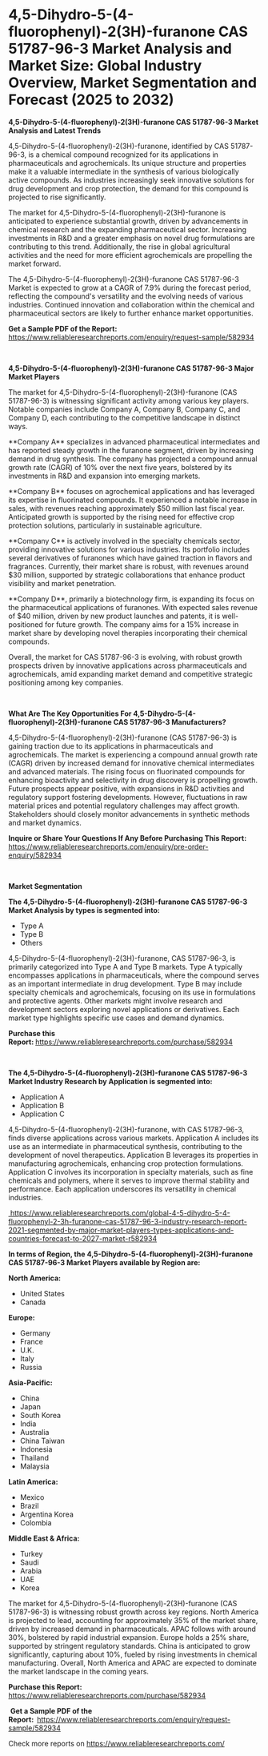 <p><h1>4,5-Dihydro-5-(4-fluorophenyl)-2(3H)-furanone CAS 51787-96-3 Market Analysis and Market Size: Global Industry Overview, Market Segmentation and Forecast (2025 to 2032)</h1></p><p><strong>4,5-Dihydro-5-(4-fluorophenyl)-2(3H)-furanone CAS 51787-96-3 Market Analysis and Latest Trends</strong></p>
<p><p>4,5-Dihydro-5-(4-fluorophenyl)-2(3H)-furanone, identified by CAS 51787-96-3, is a chemical compound recognized for its applications in pharmaceuticals and agrochemicals. Its unique structure and properties make it a valuable intermediate in the synthesis of various biologically active compounds. As industries increasingly seek innovative solutions for drug development and crop protection, the demand for this compound is projected to rise significantly.</p><p>The market for 4,5-Dihydro-5-(4-fluorophenyl)-2(3H)-furanone is anticipated to experience substantial growth, driven by advancements in chemical research and the expanding pharmaceutical sector. Increasing investments in R&D and a greater emphasis on novel drug formulations are contributing to this trend. Additionally, the rise in global agricultural activities and the need for more efficient agrochemicals are propelling the market forward.</p><p>The 4,5-Dihydro-5-(4-fluorophenyl)-2(3H)-furanone CAS 51787-96-3 Market is expected to grow at a CAGR of 7.9% during the forecast period, reflecting the compound's versatility and the evolving needs of various industries. Continued innovation and collaboration within the chemical and pharmaceutical sectors are likely to further enhance market opportunities.</p></p>
<p><strong>Get a Sample PDF of the Report:&nbsp;</strong> <a href="https://www.reliableresearchreports.com/enquiry/request-sample/582934?utm_campaign=3576&utm_medium=2&utm_source=Github&utm_content=ia&utm_term=23032025&utm_id=45-dihydro-5-4-fluorophenyl-23h-furanone-cas-51787-96-3">https://www.reliableresearchreports.com/enquiry/request-sample/582934</a></p>
<p>&nbsp;</p>
<p><strong>4,5-Dihydro-5-(4-fluorophenyl)-2(3H)-furanone CAS 51787-96-3 Major Market Players</strong></p>
<p><p>The market for 4,5-Dihydro-5-(4-fluorophenyl)-2(3H)-furanone (CAS 51787-96-3) is witnessing significant activity among various key players. Notable companies include Company A, Company B, Company C, and Company D, each contributing to the competitive landscape in distinct ways.</p><p>**Company A** specializes in advanced pharmaceutical intermediates and has reported steady growth in the furanone segment, driven by increasing demand in drug synthesis. The company has projected a compound annual growth rate (CAGR) of 10% over the next five years, bolstered by its investments in R&D and expansion into emerging markets.</p><p>**Company B** focuses on agrochemical applications and has leveraged its expertise in fluorinated compounds. It experienced a notable increase in sales, with revenues reaching approximately $50 million last fiscal year. Anticipated growth is supported by the rising need for effective crop protection solutions, particularly in sustainable agriculture.</p><p>**Company C** is actively involved in the specialty chemicals sector, providing innovative solutions for various industries. Its portfolio includes several derivatives of furanones which have gained traction in flavors and fragrances. Currently, their market share is robust, with revenues around $30 million, supported by strategic collaborations that enhance product visibility and market penetration.</p><p>**Company D**, primarily a biotechnology firm, is expanding its focus on the pharmaceutical applications of furanones. With expected sales revenue of $40 million, driven by new product launches and patents, it is well-positioned for future growth. The company aims for a 15% increase in market share by developing novel therapies incorporating their chemical compounds.</p><p>Overall, the market for CAS 51787-96-3 is evolving, with robust growth prospects driven by innovative applications across pharmaceuticals and agrochemicals, amid expanding market demand and competitive strategic positioning among key companies.</p></p>
<p>&nbsp;</p>
<p><strong>What Are The Key Opportunities For 4,5-Dihydro-5-(4-fluorophenyl)-2(3H)-furanone CAS 51787-96-3 Manufacturers?</strong></p>
<p><p>4,5-Dihydro-5-(4-fluorophenyl)-2(3H)-furanone (CAS 51787-96-3) is gaining traction due to its applications in pharmaceuticals and agrochemicals. The market is experiencing a compound annual growth rate (CAGR) driven by increased demand for innovative chemical intermediates and advanced materials. The rising focus on fluorinated compounds for enhancing bioactivity and selectivity in drug discovery is propelling growth. Future prospects appear positive, with expansions in R&D activities and regulatory support fostering developments. However, fluctuations in raw material prices and potential regulatory challenges may affect growth. Stakeholders should closely monitor advancements in synthetic methods and market dynamics.</p></p>
<p><strong>Inquire or Share Your Questions If Any Before Purchasing This Report:</strong> <a href="https://www.reliableresearchreports.com/enquiry/pre-order-enquiry/582934?utm_campaign=3576&utm_medium=2&utm_source=Github&utm_content=ia&utm_term=23032025&utm_id=45-dihydro-5-4-fluorophenyl-23h-furanone-cas-51787-96-3">https://www.reliableresearchreports.com/enquiry/pre-order-enquiry/582934</a></p>
<p>&nbsp;</p>
<p><strong>Market Segmentation</strong></p>
<p><strong>The 4,5-Dihydro-5-(4-fluorophenyl)-2(3H)-furanone CAS 51787-96-3 Market Analysis by types is segmented into:</strong></p>
<p><ul><li>Type A</li><li>Type B</li><li>Others</li></ul></p>
<p><p>4,5-Dihydro-5-(4-fluorophenyl)-2(3H)-furanone, CAS 51787-96-3, is primarily categorized into Type A and Type B markets. Type A typically encompasses applications in pharmaceuticals, where the compound serves as an important intermediate in drug development. Type B may include specialty chemicals and agrochemicals, focusing on its use in formulations and protective agents. Other markets might involve research and development sectors exploring novel applications or derivatives. Each market type highlights specific use cases and demand dynamics.</p></p>
<p><strong>Purchase this Report:&nbsp;</strong><a href="https://www.reliableresearchreports.com/purchase/582934?utm_campaign=3576&utm_medium=2&utm_source=Github&utm_content=ia&utm_term=23032025&utm_id=45-dihydro-5-4-fluorophenyl-23h-furanone-cas-51787-96-3">https://www.reliableresearchreports.com/purchase/582934</a></p>
<p>&nbsp;</p>
<p><strong>The 4,5-Dihydro-5-(4-fluorophenyl)-2(3H)-furanone CAS 51787-96-3 Market Industry Research by Application is segmented into:</strong></p>
<p><ul><li>Application A</li><li>Application B</li><li>Application C</li></ul></p>
<p><p>4,5-Dihydro-5-(4-fluorophenyl)-2(3H)-furanone, with CAS 51787-96-3, finds diverse applications across various markets. Application A includes its use as an intermediate in pharmaceutical synthesis, contributing to the development of novel therapeutics. Application B leverages its properties in manufacturing agrochemicals, enhancing crop protection formulations. Application C involves its incorporation in specialty materials, such as fine chemicals and polymers, where it serves to improve thermal stability and performance. Each application underscores its versatility in chemical industries.</p></p>
<p><a href="https://www.reliableresearchreports.com/global-4-5-dihydro-5-4-fluorophenyl-2-3h-furanone-cas-51787-96-3-industry-research-report-2021-segmented-by-major-market-players-types-applications-and-countries-forecast-to-2027-market-r582934?utm_campaign=3576&utm_medium=2&utm_source=Github&utm_content=ia&utm_term=23032025&utm_id=45-dihydro-5-4-fluorophenyl-23h-furanone-cas-51787-96-3">&nbsp;https://www.reliableresearchreports.com/global-4-5-dihydro-5-4-fluorophenyl-2-3h-furanone-cas-51787-96-3-industry-research-report-2021-segmented-by-major-market-players-types-applications-and-countries-forecast-to-2027-market-r582934</a></p>
<p><strong>In terms of Region, the 4,5-Dihydro-5-(4-fluorophenyl)-2(3H)-furanone CAS 51787-96-3 Market Players available by Region are:</strong></p>
<p>
    <p> <strong> North America: </strong>
        <ul>
            <li>United States</li>
            <li>Canada</li>
        </ul>
        </p> 
    <p> <strong> Europe: </strong>
        <ul>
            <li>Germany</li>
            <li>France</li>
            <li>U.K.</li>
            <li>Italy</li>
            <li>Russia</li>
        </ul>
        </p> 
    <p> <strong> Asia-Pacific: </strong>
        <ul>
            <li>China</li>
            <li>Japan</li>
            <li>South Korea</li>
            <li>India</li>
            <li>Australia</li>
            <li>China Taiwan</li>
            <li>Indonesia</li>
            <li>Thailand</li>
            <li>Malaysia</li>
        </ul>
        </p> 
    <p> <strong> Latin America: </strong>
        <ul>
            <li>Mexico</li>
            <li>Brazil</li>
            <li>Argentina Korea</li>
            <li>Colombia</li>
        </ul>
        </p> 
    <p> <strong> Middle East & Africa: </strong>
        <ul>
            <li>Turkey</li>
            <li>Saudi</li>
            <li>Arabia</li>
            <li>UAE</li>
            <li>Korea</li>
        </ul>
    </p>
    </p>
<p><p>The market for 4,5-Dihydro-5-(4-fluorophenyl)-2(3H)-furanone (CAS 51787-96-3) is witnessing robust growth across key regions. North America is projected to lead, accounting for approximately 35% of the market share, driven by increased demand in pharmaceuticals. APAC follows with around 30%, bolstered by rapid industrial expansion. Europe holds a 25% share, supported by stringent regulatory standards. China is anticipated to grow significantly, capturing about 10%, fueled by rising investments in chemical manufacturing. Overall, North America and APAC are expected to dominate the market landscape in the coming years.</p></p>
<p><strong>Purchase this Report: </strong><a href="https://www.reliableresearchreports.com/purchase/582934?utm_campaign=3576&utm_medium=2&utm_source=Github&utm_content=ia&utm_term=23032025&utm_id=45-dihydro-5-4-fluorophenyl-23h-furanone-cas-51787-96-3">https://www.reliableresearchreports.com/purchase/582934</a></p>
<p>&nbsp;<strong>Get a Sample PDF of the Report:&nbsp;&nbsp;</strong><a href="https://www.reliableresearchreports.com/enquiry/request-sample/582934?utm_campaign=3576&utm_medium=2&utm_source=Github&utm_content=ia&utm_term=23032025&utm_id=45-dihydro-5-4-fluorophenyl-23h-furanone-cas-51787-96-3">https://www.reliableresearchreports.com/enquiry/request-sample/582934</a></p>
<p><strong></strong></p>
<p>Check more reports on <a href="https://www.reliableresearchreports.com/?utm_campaign=3576&utm_medium=2&utm_source=Github&utm_content=ia&utm_term=23032025&utm_id=45-dihydro-5-4-fluorophenyl-23h-furanone-cas-51787-96-3">https://www.reliableresearchreports.com/</a></p>